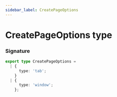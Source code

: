 ```yaml
---
sidebar_label: CreatePageOptions
---
```


# CreatePageOptions type

### Signature

```typescript
export type CreatePageOptions =
  | {
      type: 'tab';
    }
  | {
      type: 'window';
    };
```
